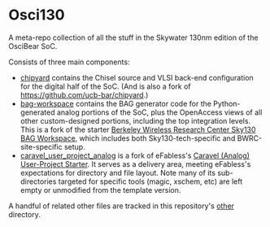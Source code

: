 
# Osci130

A meta-repo collection of all the stuff in the Skywater 130nm edition of the OsciBear SoC.  

Consists of three main components: 

* [chipyard](./chipyard) contains the Chisel source and VLSI back-end configuration for the digital half of the SoC. (And is also a fork of https://github.com/ucb-bar/chipyard.) 
* [bag-workspace](./bag-workspace) contains the BAG generator code for the Python-generated analog portions of the SoC, plus the OpenAccess views of all other custom-designed portions, including the top integration levels. This is a fork of the starter [Berkeley Wireless Research Center Sky130 BAG Workspace](https://bwrcrepo.eecs.berkeley.edu/swtech130/bag3_skywater130_workspace), which includes both Sky130-tech-specific and BWRC-site-specific setup. 
* [caravel_user_project_analog](./caravel_user_project_analog) is a fork of eFabless's [Caravel (Analog) User-Project Starter](https://github.com/efabless/caravel_user_project_analog). It serves as a delivery area, meeting eFabless's expectations for directory and file layout. Note many of its sub-directories targeted for specific tools (magic, xschem, etc) are left empty or unmodified from the template version. 

A handful of related other files are tracked in this repository's [other](./other) directory. 
    
